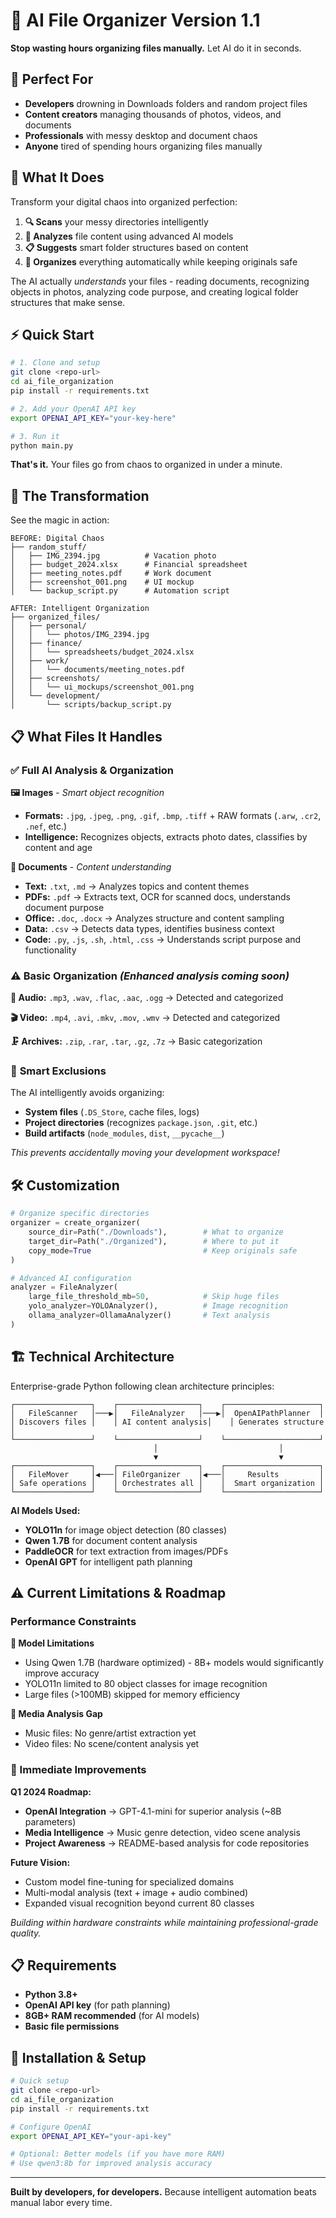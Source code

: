 # 🤖 AI File Organizer Version 1.1

**Stop wasting hours organizing files manually.** Let AI do it in seconds.

## 🎯 Perfect For

- **Developers** drowning in Downloads folders and random project files
- **Content creators** managing thousands of photos, videos, and documents
- **Professionals** with messy desktop and document chaos
- **Anyone** tired of spending hours organizing files manually

## 🚀 What It Does

Transform your digital chaos into organized perfection:

1. **🔍 Scans** your messy directories intelligently
2. **🧠 Analyzes** file content using advanced AI models
3. **📋 Suggests** smart folder structures based on content
4. **📁 Organizes** everything automatically while keeping originals safe

The AI actually *understands* your files - reading documents, recognizing objects in photos, analyzing code purpose, and creating logical folder structures that make sense.

## ⚡ Quick Start

```bash
# 1. Clone and setup
git clone <repo-url>
cd ai_file_organization
pip install -r requirements.txt

# 2. Add your OpenAI API key
export OPENAI_API_KEY="your-key-here"

# 3. Run it
python main.py
```

**That's it.** Your files go from chaos to organized in under a minute.

## 📁 The Transformation

See the magic in action:

```
BEFORE: Digital Chaos
├── random_stuff/
│   ├── IMG_2394.jpg          # Vacation photo
│   ├── budget_2024.xlsx      # Financial spreadsheet  
│   ├── meeting_notes.pdf     # Work document
│   ├── screenshot_001.png    # UI mockup
│   └── backup_script.py      # Automation script

AFTER: Intelligent Organization  
├── organized_files/
│   ├── personal/
│   │   └── photos/IMG_2394.jpg
│   ├── finance/
│   │   └── spreadsheets/budget_2024.xlsx
│   ├── work/
│   │   └── documents/meeting_notes.pdf
│   ├── screenshots/
│   │   └── ui_mockups/screenshot_001.png
│   └── development/
│       └── scripts/backup_script.py
```

## 📋 What Files It Handles

### ✅ **Full AI Analysis & Organization**

**🖼️ Images** - *Smart object recognition*
- **Formats:** `.jpg`, `.jpeg`, `.png`, `.gif`, `.bmp`, `.tiff` + RAW formats (`.arw`, `.cr2`, `.nef`, etc.)
- **Intelligence:** Recognizes objects, extracts photo dates, classifies by content and age

**📄 Documents** - *Content understanding*
- **Text:** `.txt`, `.md` → Analyzes topics and content themes
- **PDFs:** `.pdf` → Extracts text, OCR for scanned docs, understands document purpose  
- **Office:** `.doc`, `.docx` → Analyzes structure and content sampling
- **Data:** `.csv` → Detects data types, identifies business context
- **Code:** `.py`, `.js`, `.sh`, `.html`, `.css` → Understands script purpose and functionality

### ⚠️ **Basic Organization** *(Enhanced analysis coming soon)*

**🎵 Audio:** `.mp3`, `.wav`, `.flac`, `.aac`, `.ogg` → Detected and categorized

**🎬 Video:** `.mp4`, `.avi`, `.mkv`, `.mov`, `.wmv` → Detected and categorized  

**🗜️ Archives:** `.zip`, `.rar`, `.tar`, `.gz`, `.7z` → Basic categorization

### 🚫 **Smart Exclusions**

The AI intelligently avoids organizing:
- **System files** (`.DS_Store`, cache files, logs)
- **Project directories** (recognizes `package.json`, `.git`, etc.)
- **Build artifacts** (`node_modules`, `dist`, `__pycache__`)

*This prevents accidentally moving your development workspace!*

## 🛠️ Customization

```python
# Organize specific directories
organizer = create_organizer(
    source_dir=Path("./Downloads"),        # What to organize
    target_dir=Path("./Organized"),        # Where to put it
    copy_mode=True                         # Keep originals safe
)

# Advanced AI configuration
analyzer = FileAnalyzer(
    large_file_threshold_mb=50,            # Skip huge files
    yolo_analyzer=YOLOAnalyzer(),          # Image recognition
    ollama_analyzer=OllamaAnalyzer()       # Text analysis
)
```

## 🏗️ Technical Architecture

Enterprise-grade Python following clean architecture principles:

```
┌─────────────────┐    ┌──────────────────┐    ┌─────────────────────┐
│   FileScanner   │───▶│   FileAnalyzer   │───▶│  OpenAIPathPlanner  │
│ Discovers files │    │ AI content analysis│    │ Generates structure │
└─────────────────┘    └──────────────────┘    └─────────────────────┘
                                │                           │
                                ▼                           ▼
┌─────────────────┐    ┌──────────────────┐    ┌─────────────────────┐
│   FileMover     │◀───│ FileOrganizer    │◀───│     Results         │
│ Safe operations │    │ Orchestrates all │    │  Smart organization │
└─────────────────┘    └──────────────────┘    └─────────────────────┘
```

**AI Models Used:**
- **YOLO11n** for image object detection (80 classes)
- **Qwen 1.7B** for document content analysis  
- **PaddleOCR** for text extraction from images/PDFs
- **OpenAI GPT** for intelligent path planning

## ⚠️ Current Limitations & Roadmap

### **Performance Constraints**

**🧠 Model Limitations**
- Using Qwen 1.7B (hardware optimized) - 8B+ models would significantly improve accuracy
- YOLO11n limited to 80 object classes for image recognition
- Large files (>100MB) skipped for memory efficiency

**📱 Media Analysis Gap**  
- Music files: No genre/artist extraction yet
- Video files: No scene/content analysis yet

### **🚀 Immediate Improvements**

**Q1 2024 Roadmap:**
- **OpenAI Integration** → GPT-4.1-mini for superior analysis (~8B parameters)
- **Media Intelligence** → Music genre detection, video scene analysis
- **Project Awareness** → README-based analysis for code repositories

**Future Vision:**
- Custom model fine-tuning for specialized domains
- Multi-modal analysis (text + image + audio combined)
- Expanded visual recognition beyond current 80 classes

*Building within hardware constraints while maintaining professional-grade quality.*

## 📋 Requirements

- **Python 3.8+**
- **OpenAI API key** (for path planning)
- **8GB+ RAM recommended** (for AI models)
- **Basic file permissions**

## 🚀 Installation & Setup

```bash
# Quick setup
git clone <repo-url>
cd ai_file_organization
pip install -r requirements.txt

# Configure OpenAI
export OPENAI_API_KEY="your-api-key"

# Optional: Better models (if you have more RAM)
# Use qwen3:8b for improved analysis accuracy
```

---

**Built by developers, for developers.** Because intelligent automation beats manual labor every time. 